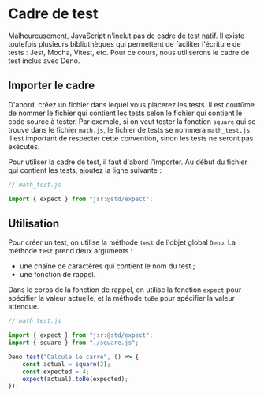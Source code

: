 # Cadre de test

Malheureusement, JavaScript n'inclut pas de cadre de test natif. Il
existe toutefois plusieurs bibliothèques qui permettent de faciliter
l'écriture de tests : Jest, Mocha, Vitest, etc. Pour ce cours, nous
utiliserons le cadre de test inclus avec Deno.

## Importer le cadre

D'abord, créez un fichier dans lequel vous placerez les tests. Il est
coutûme de nommer le fichier qui contient les tests selon le fichier qui
contient le code source à tester. Par exemple, si on veut tester la
fonction `square` qui se trouve dans le fichier `math.js`, le fichier de
tests se nommera `math_test.js`. Il est important de respecter cette
convention, sinon les tests ne seront pas exécutés.

Pour utiliser la cadre de test, il faut d'abord l'importer. Au début du
fichier qui contient les tests, ajoutez la ligne suivante :

```js
// math_test.js

import { expect } from "jsr:@std/expect";
```

## Utilisation

Pour créer un test, on utilise la méthode `test` de l'objet global
`Deno`. La méthode `test` prend deux arguments :

- une chaîne de caractères qui contient le nom du test ;
- une fonction de rappel.

Dans le corps de la fonction de rappel, on utilise la fonction `expect`
pour spécifier la valeur actuelle, et la méthode `toBe` pour spécifier
la valeur attendue.

```js
// math_test.js

import { expect } from "jsr:@std/expect";
import { square } from "./square.js";

Deno.test("Calcule le carré", () => {
    const actual = square(2);
    const expected = 4;
    expect(actual).toBe(expected);
});
```
